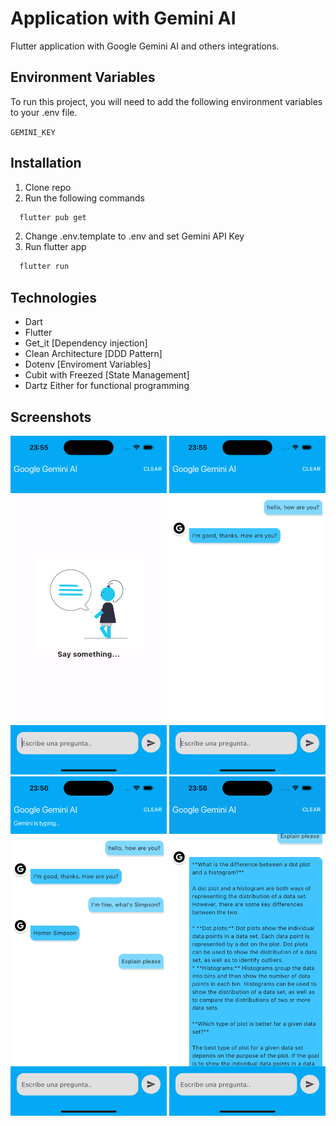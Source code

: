 # Application with Gemini AI

Flutter application with Google Gemini AI and others integrations.


## Environment Variables

To run this project, you will need to add the following environment variables to your .env file.

`GEMINI_KEY`

## Installation

1. Clone repo
2. Run the following commands
```bash
  flutter pub get
```
2. Change .env.template to .env and set Gemini API Key
3. Run flutter app
```bash
  flutter run
```

## Technologies

- Dart
- Flutter
- Get_it [Dependency injection]
- Clean Architecture [DDD Pattern]
- Dotenv [Enviroment Variables]
- Cubit with Freezed [State Management]
- Dartz Either for functional programming

## Screenshots

 <img src="assets/app/simulator_screenshot_A009A5BC-445E-4E56-A21D-047D183E15FC.png" width="250"> 
 <img src="assets/app/simulator_screenshot_9DCC710E-C828-4A5C-B1B3-4790636BDD2D.png" width="250"> 
 <img src="assets/app/simulator_screenshot_F8D28564-0D54-4AD5-9563-AD805EE14E66.png" width="250"> 
 <img src="assets/app/simulator_screenshot_81F78C79-8870-4639-826C-EA982A45A1F4.png" width="250">